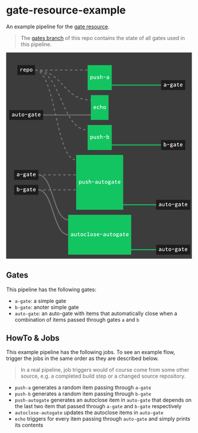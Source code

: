 # gate-resource-example

An example pipeline for the [gate resource](https://github.com/Meshcloud/gate-resource).

> The [gates branch](https://github.com/Meshcloud/gate-resource-example/tree/gates) of this repo contains the state of all gates used in this pipeline.

![Pipeline](pipeline.png "Pipeline")

## Gates

This pipeline has the following gates: 

- `a-gate`: a simple gate
- `b-gate`: anoter simple gate
- `auto-gate`: an auto-gate with items that automatically close when a combination of items passed through gates `a` and `b`

## HowTo & Jobs

This example pipeline has the following jobs. To see an example flow, trigger the jobs in the same order as they are described below.

> In a real pipeline, job triggers would of course come from some other source, e.g. a completed build step or a changed source repository.

- `push-a` generates a random item passing through `a-gate`
- `push-b` generates a random item passing through `b-gate`
- `push-autogate` generates an autoclose item in `auto-gate` that depends on the last two item that passed through `a-gate` and `b-gate` respectively
- `autoclose-autogate` updates the autoclose items in `auto-gate`
- `echo` triggers for every item passing through `auto-gate` and simply prints its contents

